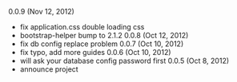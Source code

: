 0.0.9 (Nov 12, 2012)
  * fix application.css double loading css
  * bootstrap-helper bump to 2.1.2
0.0.8 (Oct 12, 2012)
  * fix db config replace problem
0.0.7 (Oct 10, 2012)
  * fix typo, add more guides
0.0.6 (Oct 10, 2012)
  * will ask your database config password first
0.0.5 (Oct 8, 2012)
  * announce project